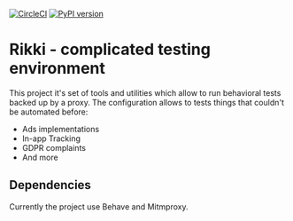 [![CircleCI](https://circleci.com/gh/yamsergey/rikki.svg?style=svg&circle-token=a3ff3d7f5da08b8af00e14b5f704d375855f5685)](https://circleci.com/gh/yamsergey/rikki) [![PyPI version](https://badge.fury.io/py/rikki.svg)](https://badge.fury.io/py/rikki)

# Rikki - complicated testing environment 

This project it's set of tools and utilities which allow to run behavioral tests backed up by a proxy. The configuration allows to tests things that couldn't be automated before:

- Ads implementations 
- In-app Tracking
- GDPR complaints
- And more

## Dependencies 
Currently the project use Behave and Mitmproxy.


